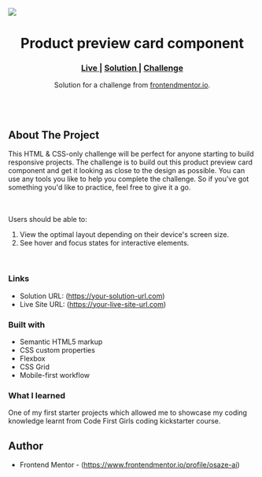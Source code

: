 <img src="raw project preview link"></img>

<h1 align ="center">Product preview card component
</h1>

<div align="center">
  <h3>
    <a href="raw project preview link" color="white">
      Live
    </a>
    <span> | </span>
    <a href="link my solution answer from frontend website">
      Solution
    </a>
   <span> | </span>
    <a href="link product preview card challenge from frontend here">
      Challenge
    </a>
  </h3>
</div>
<div align="center">
   Solution for a challenge from  <a href="frontend product prieview link" target="_blank">frontendmentor.io</a>.
</div>
<br>
<br>
<br>



## About The Project

<p>This HTML & CSS-only challenge will be perfect for anyone starting to build responsive projects.
The challenge is to build out this product preview card component and get it looking as close to the design as possible.
You can use any tools you like to help you complete the challenge. So if you've got something you'd like to practice, feel free to give it a go.

<br><br>Users should be able to: <br>
1. View the optimal layout depending on their device's screen size.
2. See hover and focus states for interactive elements.
<br>




### Links

- Solution URL: (https://your-solution-url.com)
- Live Site URL: (https://your-live-site-url.com)

### Built with

- Semantic HTML5 markup
- CSS custom properties
- Flexbox
- CSS Grid
- Mobile-first workflow


### What I learned

One of my first starter projects which allowed me to showcase my coding knowledge learnt from Code First Girls coding kickstarter course. 


## Author

- Frontend Mentor - (https://www.frontendmentor.io/profile/osaze-ai)


